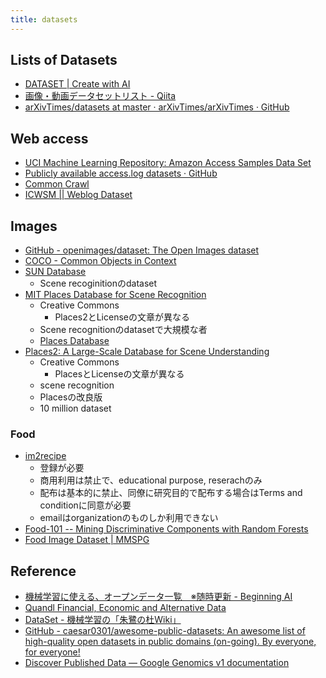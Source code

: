 ```yaml
---
title: datasets
---
```


## Lists of Datasets
* [DATASET | Create with AI](http://createwith.ai/dataset)
* [画像・動画データセットリスト - Qiita](http://qiita.com/hiso-as/items/1d616adfb7560ff5b11a)
* [arXivTimes/datasets at master · arXivTimes/arXivTimes · GitHub](https://github.com/arXivTimes/arXivTimes/tree/master/datasets)



## Web access
* [UCI Machine Learning Repository: Amazon Access Samples Data Set](http://archive.ics.uci.edu/ml/datasets/Amazon+Access+Samples)
* [Publicly available access.log datasets · GitHub](https://gist.github.com/rm-hull/bd60aed44024e9986e3c)
* [Common Crawl](http://commoncrawl.org/)
* [ICWSM || Weblog Dataset](http://www.icwsm.org/data.html)


## Images

* [GitHub - openimages/dataset: The Open Images dataset](https://github.com/openimages/dataset)
* [COCO - Common Objects in Context](http://cocodataset.org/#home)
* [SUN Database](http://groups.csail.mit.edu/vision/SUN/)
    * Scene recoginitionのdataset
* [MIT Places Database for Scene Recognition](http://places.csail.mit.edu/)
    * Creative Commons
        * Places2とLicenseの文章が異なる
    * Scene recognitionのdatasetで大規模な者
    * [Places Database](http://places.csail.mit.edu/user/leaderboard.php)
* [Places2: A Large-Scale Database for Scene Understanding](http://places2.csail.mit.edu/download.html)
    * Creative Commons
        * PlacesとLicenseの文章が異なる
    * scene recognition
    * Placesの改良版
    * 10 million dataset

### Food
* [im2recipe](http://im2recipe.csail.mit.edu/dataset/login/)
    * 登録が必要
    * 商用利用は禁止で、educational purpose, reserachのみ
    * 配布は基本的に禁止、同僚に研究目的で配布する場合はTerms and conditionに同意が必要
    * emailはorganizationのものしか利用できない
* [Food-101 -- Mining Discriminative Components with Random Forests](https://www.vision.ee.ethz.ch/datasets_extra/food-101/)
* [Food Image Dataset | MMSPG](http://mmspg.epfl.ch/food-image-datasets)


## Reference
* [機械学習に使える、オープンデータ一覧　※随時更新 - Beginning AI](http://blog.beginning-ai.com/entry/open-data-index)
* [Quandl Financial, Economic and Alternative Data](https://www.quandl.com/)
* [DataSet - 機械学習の「朱鷺の杜Wiki」](http://ibisforest.org/index.php?DataSet)
* [GitHub - caesar0301/awesome-public-datasets: An awesome list of high-quality open datasets in public domains (on-going). By everyone, for everyone!](https://github.com/caesar0301/awesome-public-datasets)
* [Discover Published Data — Google Genomics v1 documentation](http://googlegenomics.readthedocs.io/en/latest/use_cases/discover_public_data/index.html)


